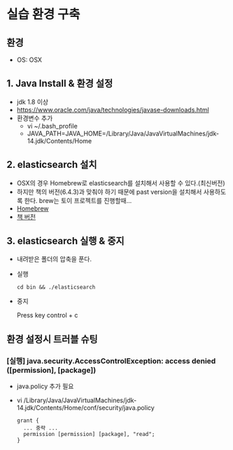 # 실습 환경 구축

## 환경

- OS: OSX

## 1. Java Install & 환경 설정

- jdk 1.8 이상
- https://www.oracle.com/java/technologies/javase-downloads.html
- 환경변수 추가
  - vi ~/.bash_profile
  - JAVA_PATH=JAVA_HOME=/Library/Java/JavaVirtualMachines/jdk-14.jdk/Contents/Home

## 2. elasticsearch 설치

- OSX의 경우 Homebrew로 elasticsearch를 설치해서 사용할 수 있다.(최신버전)
- 하지만 책의 버전(6.4.3)과 맞춰야 하기 때문에 past version을 설치해서 사용하도록 한다. brew는 토이 프로젝트를 진행할때...
- [Homebrew](https://www.elastic.co/guide/en/elasticsearch/reference/7.6/brew.html)
- [책 버전](https://www.elastic.co/kr/downloads/past-releases/elasticsearch-6-4-3)

## 3. elasticsearch 실행 & 중지

- 내려받은 폴더의 압축을 푼다.
- 실행

  ```shell
  cd bin && ./elasticsearch
  ```

- 중지
  
  Press key control + c

## 환경 설정시 트러블 슈팅

### [실행] java.security.AccessControlException: access denied ([permission], [package])

- java.policy 추가 필요
- vi /Library/Java/JavaVirtualMachines/jdk-14.jdk/Contents/Home/conf/security/java.policy
  
  ```shell
  grant {
    ... 중략 ...
    permission [permission] [package], "read";
  }
  ```
